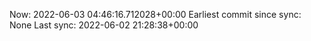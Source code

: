 Now: 2022-06-03 04:46:16.712028+00:00 Earliest commit since sync: None Last sync: 2022-06-02 21:28:38+00:00
